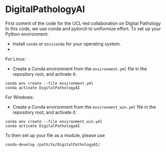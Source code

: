 # DigitalPathologyAI

First commit of the code for the UCL-led collaboration on Digital Pathology
In this code, we use conda and pytorch to uniformize effort.
To set up your Python environment:
- Install `conda` or `miniconda` for your operating system.
- 
For Linux:
- Create a Conda environment from the `environment.yml` file in the repository root, and activate it:
```shell script
conda env create --file environment.yml
conda activate DigitalPathologyAI
```
For Windows:
- Create a Conda environment from the `environment_win.yml` file in the repository root, and activate it:
```shell script
conda env create --file environment_win.yml
conda activate DigitalPathologyAI
```

To then set up your file as a module, please use
```shell script
conda-develop /path/to/DigitalPathologyAI/
```
